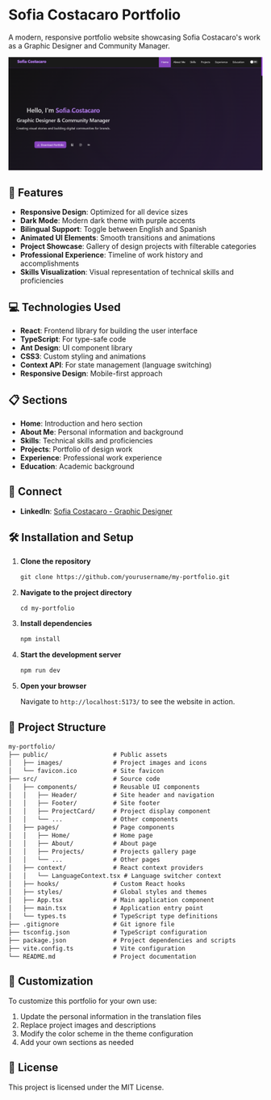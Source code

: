 # Sofia Costacaro Portfolio

A modern, responsive portfolio website showcasing Sofia Costacaro's work as a Graphic Designer and Community Manager.

![Portfolio screenshot](image.png)

## 🚀 Features

- **Responsive Design**: Optimized for all device sizes
- **Dark Mode**: Modern dark theme with purple accents
- **Bilingual Support**: Toggle between English and Spanish
- **Animated UI Elements**: Smooth transitions and animations
- **Project Showcase**: Gallery of design projects with filterable categories
- **Professional Experience**: Timeline of work history and accomplishments
- **Skills Visualization**: Visual representation of technical skills and proficiencies

## 💻 Technologies Used

- **React**: Frontend library for building the user interface
- **TypeScript**: For type-safe code
- **Ant Design**: UI component library
- **CSS3**: Custom styling and animations
- **Context API**: For state management (language switching)
- **Responsive Design**: Mobile-first approach

## 📋 Sections

- **Home**: Introduction and hero section
- **About Me**: Personal information and background
- **Skills**: Technical skills and proficiencies
- **Projects**: Portfolio of design work
- **Experience**: Professional work experience
- **Education**: Academic background

## 🔗 Connect

- **LinkedIn**: [Sofia Costacaro - Graphic Designer](https://www.linkedin.com/in/sof%C3%ADa-costacaro-graphic-designer/)

## 🛠️ Installation and Setup

1. **Clone the repository**

   ```markdown
   git clone https://github.com/yourusername/my-portfolio.git
   ```

2. **Navigate to the project directory**

   ```markdown
   cd my-portfolio
   ```

3. **Install dependencies**

   ```markdown
   npm install
   ```

4. **Start the development server**

   ```markdown
   npm run dev
   ```

5. **Open your browser**

   Navigate to `http://localhost:5173/` to see the website in action.

## 📁 Project Structure

```
my-portfolio/
├── public/                  # Public assets
│   ├── images/              # Project images and icons
│   └── favicon.ico          # Site favicon
├── src/                     # Source code
│   ├── components/          # Reusable UI components
│   │   ├── Header/          # Site header and navigation
│   │   ├── Footer/          # Site footer
│   │   ├── ProjectCard/     # Project display component
│   │   └── ...              # Other components
│   ├── pages/               # Page components
│   │   ├── Home/            # Home page
│   │   ├── About/           # About page
│   │   ├── Projects/        # Projects gallery page
│   │   └── ...              # Other pages
│   ├── context/             # React context providers
│   │   └── LanguageContext.tsx # Language switcher context
│   ├── hooks/               # Custom React hooks
│   ├── styles/              # Global styles and themes
│   ├── App.tsx              # Main application component
│   ├── main.tsx             # Application entry point
│   └── types.ts             # TypeScript type definitions
├── .gitignore               # Git ignore file
├── tsconfig.json            # TypeScript configuration
├── package.json             # Project dependencies and scripts
├── vite.config.ts           # Vite configuration
└── README.md                # Project documentation
```

## 🔧 Customization

To customize this portfolio for your own use:

1. Update the personal information in the translation files
2. Replace project images and descriptions
3. Modify the color scheme in the theme configuration
4. Add your own sections as needed

## 📜 License

This project is licensed under the MIT License.
